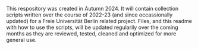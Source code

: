 This respository was created in Autumn 2024.
It will contain collection scripts written over the course of 2022-23 (and since occassionally updated) for a Freie Universität Berlin related project.
Files, and this readme with how to use the scripts, will be updated regularily over the coming months as they are reviewed, tested, cleaned and optimized for more general use.
